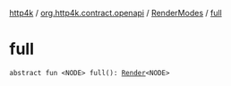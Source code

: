 [http4k](../../index.md) / [org.http4k.contract.openapi](../index.md) / [RenderModes](index.md) / [full](./full.md)

# full

`abstract fun <NODE> full(): `[`Render`](../-render.md)`<NODE>`